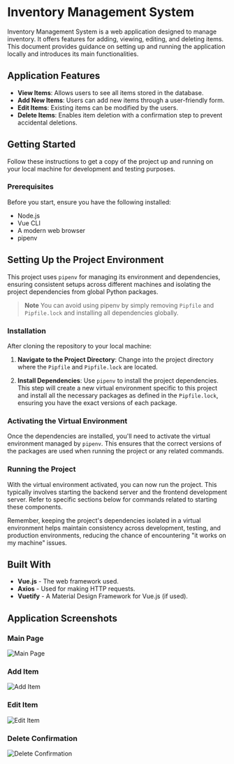 # Inventory Management System

Inventory Management System is a web application designed to manage inventory. It offers features for adding, viewing, editing, and deleting items. This document provides guidance on setting up and running the application locally and introduces its main functionalities.

## Application Features

- **View Items**: Allows users to see all items stored in the database.
- **Add New Items**: Users can add new items through a user-friendly form.
- **Edit Items**: Existing items can be modified by the users.
- **Delete Items**: Enables item deletion with a confirmation step to prevent accidental deletions.

## Getting Started

Follow these instructions to get a copy of the project up and running on your local machine for development and testing purposes.

### Prerequisites

Before you start, ensure you have the following installed:
- Node.js
- Vue CLI
- A modern web browser
- pipenv

## Setting Up the Project Environment

This project uses `pipenv` for managing its environment and dependencies, ensuring consistent setups across different machines and isolating the project dependencies from global Python packages.

> **Note**
> You can avoid using pipenv by simply removing `Pipfile` and `Pipfile.lock` and installing all dependencies globally.

### Installation

After cloning the repository to your local machine:

1. **Navigate to the Project Directory**: Change into the project directory where the `Pipfile` and `Pipfile.lock` are located.

2. **Install Dependencies**: Use `pipenv` to install the project dependencies. This step will create a new virtual environment specific to this project and install all the necessary packages as defined in the `Pipfile.lock`, ensuring you have the exact versions of each package.

### Activating the Virtual Environment

Once the dependencies are installed, you'll need to activate the virtual environment managed by `pipenv`. This ensures that the correct versions of the packages are used when running the project or any related commands.

### Running the Project

With the virtual environment activated, you can now run the project. This typically involves starting the backend server and the frontend development server. Refer to specific sections below for commands related to starting these components.

Remember, keeping the project's dependencies isolated in a virtual environment helps maintain consistency across development, testing, and production environments, reducing the chance of encountering "it works on my machine" issues.

## Built With

- **Vue.js** - The web framework used.
- **Axios** - Used for making HTTP requests.
- **Vuetify** - A Material Design Framework for Vue.js (if used).

## Application Screenshots

### Main Page

![Main Page]([<link-to-main-page-image>]([https://github.com/k-aliyev/ims-fullstack/blob/master/Screenshot%202024-03-20%20171812.png)](https://raw.githubusercontent.com/k-aliyev/ims-fullstack/master/Screenshot%202024-03-20%20171812.png))

### Add Item

![Add Item](<link-to-add-item-page-image>)

### Edit Item

![Edit Item](<link-to-edit-item-page-image>)

### Delete Confirmation

![Delete Confirmation](<link-to-delete-confirmation-modal-image>)
